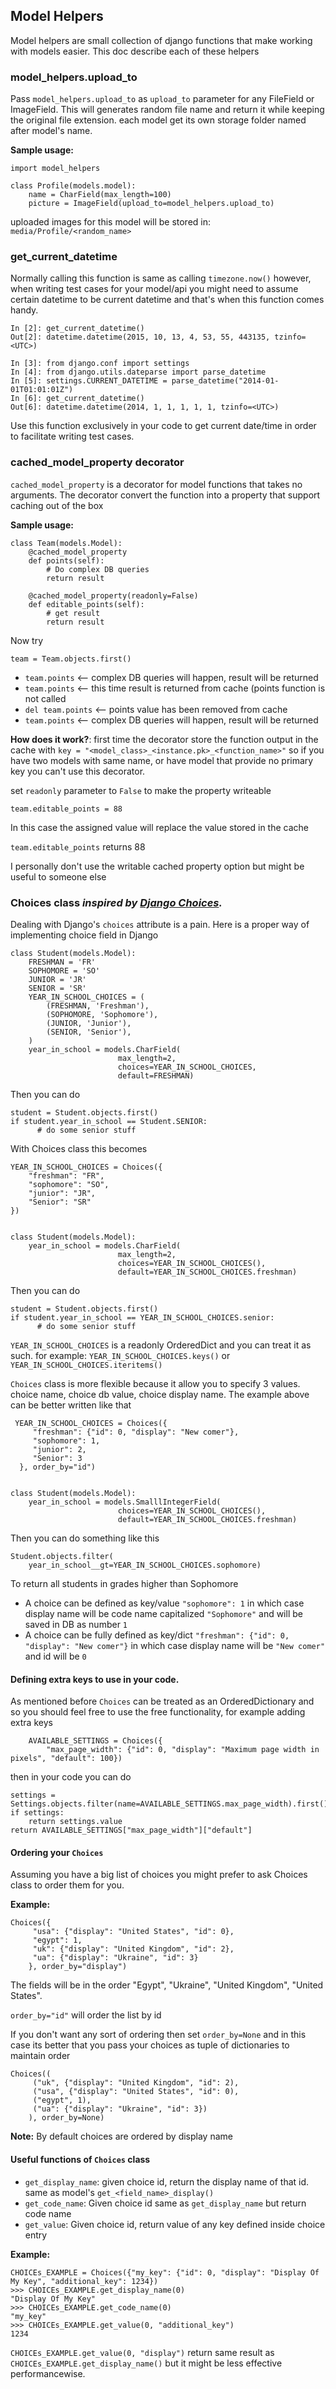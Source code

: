 ## Model Helpers

Model helpers are small collection of django functions that make working with models easier. This doc describe each of these helpers 

### __model\_helpers.upload_to__
Pass `model_helpers.upload_to` as `upload_to` parameter for any FileField or ImageField.
This will generates random file name and return it while keeping the original file extension. each model get its own storage folder named after model's name.

__Sample usage:__
	
    import model_helpers
    
    class Profile(models.model):
        name = CharField(max_length=100)
        picture = ImageField(upload_to=model_helpers.upload_to)

uploaded images for this model will be stored in: `media/Profile/<random_name>`

### get\_current\_datetime
Normally calling this function is same as calling `timezone.now()` however, when writing test cases for your model/api you might need to assume certain datetime to be current datetime and that's when this function comes handy.

	In [2]: get_current_datetime()
	Out[2]: datetime.datetime(2015, 10, 13, 4, 53, 55, 443135, tzinfo=<UTC>)
	
	In [3]: from django.conf import settings
	In [4]: from django.utils.dateparse import parse_datetime
	In [5]: settings.CURRENT_DATETIME = parse_datetime("2014-01-01T01:01:01Z")
	In [6]: get_current_datetime()
	Out[6]: datetime.datetime(2014, 1, 1, 1, 1, 1, tzinfo=<UTC>)

Use this function exclusively in your code to get current date/time in order to facilitate writing test cases.

### cached\_model\_property decorator

`cached_model_property` is a decorator for model functions that takes no arguments.
 The decorator convert the function into a property that support caching out of the box
  
  __Sample usage:__
  
    class Team(models.Model):
        @cached_model_property
        def points(self):
            # Do complex DB queries
            return result
        
        @cached_model_property(readonly=False)
        def editable_points(self):
            # get result
            return result

Now try

    team = Team.objects.first()

* `team.points`  <-- complex DB queries will happen, result will be returned
* `team.points`  <-- this time result is returned from cache (points function is not called
* `del team.points` <-- points value has been removed from cache
* `team.points`  <-- complex DB queries will happen, result will be returned

__How does it work?__: first time the decorator store the function output in the cache with `key = "<model_class>_<instance.pk>_<function_name>"` so if you have two models with same name, or have model that provide no primary key you can't use this decorator.

set `readonly` parameter to `False` to make the property writeable

`team.editable_points = 88`

In this case the assigned value will replace the value stored in the cache

`team.editable_points` returns 88

I personally don't use the writable cached property option but might be useful to someone else

### Choices class _inspired by [Django Choices](https://pypi.python.org/pypi/django-choices/)._

Dealing with Django's `choices` attribute is a pain.
Here is a proper way of implementing choice field in Django

    class Student(models.Model):
        FRESHMAN = 'FR'
        SOPHOMORE = 'SO'
        JUNIOR = 'JR'
        SENIOR = 'SR'
        YEAR_IN_SCHOOL_CHOICES = (
            (FRESHMAN, 'Freshman'),
            (SOPHOMORE, 'Sophomore'),
            (JUNIOR, 'Junior'),
            (SENIOR, 'Senior'),
        )
        year_in_school = models.CharField(
                            max_length=2,
                            choices=YEAR_IN_SCHOOL_CHOICES,
                            default=FRESHMAN)

Then you can do

    student = Student.objects.first()
    if student.year_in_school == Student.SENIOR:
          # do some senior stuff
  
With Choices class this becomes

    YEAR_IN_SCHOOL_CHOICES = Choices({
        "freshman": "FR",
        "sophomore": "SO",
        "junior": "JR",
        "Senior": "SR"
    })


    class Student(models.Model):
        year_in_school = models.CharField(
                            max_length=2,
                            choices=YEAR_IN_SCHOOL_CHOICES(),
                            default=YEAR_IN_SCHOOL_CHOICES.freshman)

Then you can do

    student = Student.objects.first()
    if student.year_in_school == YEAR_IN_SCHOOL_CHOICES.senior:
          # do some senior stuff
 
`YEAR_IN_SCHOOL_CHOICES` is a readonly OrderedDict and you can treat it as such. for example:
`YEAR_IN_SCHOOL_CHOICES.keys()` or `YEAR_IN_SCHOOL_CHOICES.iteritems()`

`Choices` class is more flexible because it allow you to specify 3 values. choice name, choice db value, choice display name.
The example above can be better written like that

     YEAR_IN_SCHOOL_CHOICES = Choices({
         "freshman": {"id": 0, "display": "New comer"},
         "sophomore": 1,
         "junior": 2,
         "Senior": 3
      }, order_by="id")


    class Student(models.Model):
        year_in_school = models.SmalllIntegerField(
                            choices=YEAR_IN_SCHOOL_CHOICES(),
                            default=YEAR_IN_SCHOOL_CHOICES.freshman)

Then you can do something like this

    Student.objects.filter(
        year_in_school__gt=YEAR_IN_SCHOOL_CHOICES.sophomore)

To return all students in grades higher than Sophomore
 
* A choice can be defined as key/value `"sophomore": 1` in which case display name will be code name capitalized `"Sophomore"` and will be saved in DB as number `1`
* A choice can be fully defined as key/dict `"freshman": {"id": 0, "display": "New comer"}` in which case display name will be `"New comer"` and id will be `0`

#### Defining extra keys to use in your code.

As mentioned before `Choices` can be treated as an OrderedDictionary and so you should feel free to use the free functionality, for example adding extra keys

        AVAILABLE_SETTINGS = Choices({
            "max_page_width": {"id": 0, "display": "Maximum page width in pixels", "default": 100})

then in your code you can do

    settings = Settings.objects.filter(name=AVAILABLE_SETTINGS.max_page_width).first()
    if settings:
        return settings.value
    return AVAILABLE_SETTINGS["max_page_width"]["default"]
  

#### Ordering your `Choices`

Assuming you have a big list of choices you might prefer to ask Choices class to order them for you.

__Example:__

    Choices({
         "usa": {"display": "United States", "id": 0},
         "egypt": 1,
         "uk": {"display": "United Kingdom", "id": 2},
         "ua": {"display": "Ukraine", "id": 3}
        }, order_by="display")

The fields will be in the order "Egypt", "Ukraine", "United Kingdom", "United States".

`order_by="id"` will order the list by id
 
If you don't want any sort of ordering then set `order_by=None` and in this case its better that you pass your choices as tuple of dictionaries to maintain order

    Choices((
         ("uk", {"display": "United Kingdom", "id": 2),
         ("usa", {"display": "United States", "id": 0),
         ("egypt", 1),
         ("ua": {"display": "Ukraine", "id": 3})
        ), order_by=None)

__Note:__ By default choices are ordered by display name

#### Useful functions of `Choices` class

* `get_display_name`: given choice id, return the display name of that id. same as model's `get_<field_name>_display()`
* `get_code_name`: Given choice id same as `get_display_name` but return code name
* `get_value`: Given choice id, return value of any key defined inside choice entry

__Example:__

    CHOICEs_EXAMPLE = Choices({"my_key": {"id": 0, "display": "Display Of My Key", "additional_key": 1234})
    >>> CHOICEs_EXAMPLE.get_display_name(0)
    "Display Of My Key"
    >>> CHOICEs_EXAMPLE.get_code_name(0)
    "my_key"
    >>> CHOICEs_EXAMPLE.get_value(0, "additional_key")
    1234

`CHOICEs_EXAMPLE.get_value(0, "display")` return same result as `CHOICEs_EXAMPLE.get_display_name()` but it might be less effective performancewise.

